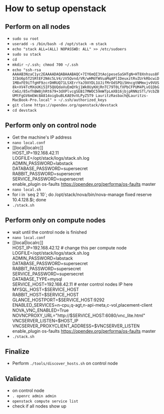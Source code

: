 # How to setup openstack

## Perform on all nodes

* `sudo su root`
* `useradd -s /bin/bash -d /opt/stack -m stack`
* `echo "stack ALL=(ALL) NOPASSWD: ALL" >> /etc/sudoers`
* `sudo su stack`
* `cd`
* `mkdir ~/.ssh; chmod 700 ~/.ssh`
* `echo "ssh-rsa AAAAB3NzaC1yc2EAAAADAQABAAABAQC+7IY6mQI3tAojpeseSaSHTgN+HT8Xnhsus8FICbU6p5T2SRtEF2N4c5LV4/zV5Qvnd/VR/wHMdfWVuaMqAPlIDeuxztRvZUrkRbcwiD1M8xFE9iTfgHF9zcrDHRUQ71LSXErrYaJ9XYDL1UJifMrOdSPQi5HncgtNMmxjv9VUS8k+XV4TcMXoUKi5IF5QUQdaVuEmQYkj1Wk0UyKHjRnTC79T0LfXPbCFPUM4PLvO1DbGCmGz/85xfhBW8jhRt679+3dXPlvcgSEB17MWOC59mWTpLmXB16jbjpRNNzSTl/VcbZBUMtFgGV6mEWc8A814oigbuBLKAE9vVLPyZ5T9 LauritzRasbach@Lauritzs-MacBook-Pro.local" > ~/.ssh/authorized_keys`
* `git clone https://opendev.org/openstack/devstack`
* `cd devstack`

## Perform only on control node

* Get the machine's IP address
* `nano local.conf`
* \[[local|localrc]]\
    HOST_IP=192.168.42.11\
    LOGFILE=/opt/stack/logs/stack.sh.log\
    ADMIN_PASSWORD=labstack\
    DATABASE_PASSWORD=supersecret\
    RABBIT_PASSWORD=supersecret\
    SERVICE_PASSWORD=supersecret\
    enable_plugin os-faults https://opendev.org/performa/os-faults master
* `nano local.sh`
* for i in \`seq 2 10`; do /opt/stack/nova/bin/nova-manage fixed reserve 10.4.128.$i; done
* `./stack.sh`

## Perform only on compute nodes

* wait until the control node is finished
* `nano local.conf`
* \[[local|localrc]]\
    HOST_IP=192.168.42.12 # change this per compute node\
    LOGFILE=/opt/stack/logs/stack.sh.log\
    ADMIN_PASSWORD=labstack\
    DATABASE_PASSWORD=supersecret\
    RABBIT_PASSWORD=supersecret\
    SERVICE_PASSWORD=supersecret\
    DATABASE_TYPE=mysql\
    SERVICE_HOST=192.168.42.11 # enter control nodes IP here\
    MYSQL_HOST=\$SERVICE_HOST\
    RABBIT_HOST=\$SERVICE_HOST\
    GLANCE_HOSTPORT=\$SERVICE_HOST:9292\
    ENABLED_SERVICES=n-cpu,q-agt,n-api-meta,c-vol,placement-client\
    NOVA_VNC_ENABLED=True\
    NOVNCPROXY_URL="http://\$SERVICE_HOST:6080/vnc_lite.html"\
    VNCSERVER_LISTEN=\$HOST_IP\
    VNCSERVER_PROXYCLIENT_ADDRESS=$VNCSERVER_LISTEN\
    enable_plugin os-faults https://opendev.org/performa/os-faults master
* `./stack.sh`

## Finalize

* Perform `./tools/discover_hosts.sh` on control node

## Validate

* on control node
* `. openrc admin admin`
* `openstack compute service list`
* check if all nodes show up
